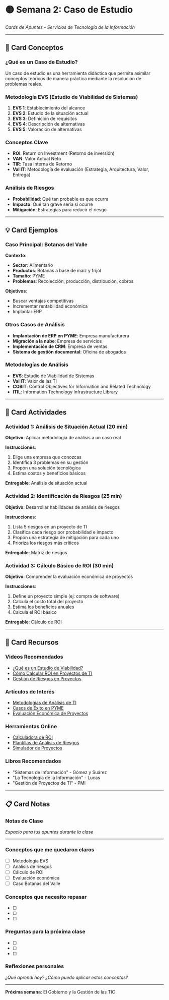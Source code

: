 # 🟡 Semana 2: Caso de Estudio
*Cards de Apuntes - Servicios de Tecnología de la Información*

---

## 📝 Card Conceptos

### ¿Qué es un Caso de Estudio?
Un caso de estudio es una herramienta didáctica que permite asimilar conceptos teóricos de manera práctica mediante la resolución de problemas reales.

### Metodología EVS (Estudio de Viabilidad de Sistemas)
1. **EVS 1**: Establecimiento del alcance
2. **EVS 2**: Estudio de la situación actual
3. **EVS 3**: Definición de requisitos
4. **EVS 4**: Descripción de alternativas
5. **EVS 5**: Valoración de alternativas

### Conceptos Clave
- **ROI**: Return on Investment (Retorno de inversión)
- **VAN**: Valor Actual Neto
- **TIR**: Tasa Interna de Retorno
- **Val IT**: Metodología de evaluación (Estrategia, Arquitectura, Valor, Entrega)

### Análisis de Riesgos
- **Probabilidad**: Qué tan probable es que ocurra
- **Impacto**: Qué tan grave sería si ocurre
- **Mitigación**: Estrategias para reducir el riesgo

---

## 💡 Card Ejemplos

### Caso Principal: Botanas del Valle
**Contexto**:
- **Sector**: Alimentario
- **Productos**: Botanas a base de maíz y frijol
- **Tamaño**: PYME
- **Problemas**: Recolección, producción, distribución, cobros

**Objetivos**:
- Buscar ventajas competitivas
- Incrementar rentabilidad económica
- Implantar ERP

### Otros Casos de Análisis
- **Implantación de ERP en PYME**: Empresa manufacturera
- **Migración a la nube**: Empresa de servicios
- **Implementación de CRM**: Empresa de ventas
- **Sistema de gestión documental**: Oficina de abogados

### Metodologías de Análisis
- **EVS**: Estudio de Viabilidad de Sistemas
- **Val IT**: Valor de las TI
- **COBIT**: Control Objectives for Information and Related Technology
- **ITIL**: Information Technology Infrastructure Library

---

## 🎯 Card Actividades

### Actividad 1: Análisis de Situación Actual (20 min)
**Objetivo**: Aplicar metodología de análisis a un caso real

**Instrucciones**:
1. Elige una empresa que conozcas
2. Identifica 3 problemas en su gestión
3. Propón una solución tecnológica
4. Estima costos y beneficios básicos

**Entregable**: Análisis de situación actual

### Actividad 2: Identificación de Riesgos (25 min)
**Objetivo**: Desarrollar habilidades de análisis de riesgos

**Instrucciones**:
1. Lista 5 riesgos en un proyecto de TI
2. Clasifica cada riesgo por probabilidad e impacto
3. Propón una estrategia de mitigación para cada uno
4. Prioriza los riesgos más críticos

**Entregable**: Matriz de riesgos

### Actividad 3: Cálculo Básico de ROI (30 min)
**Objetivo**: Comprender la evaluación económica de proyectos

**Instrucciones**:
1. Define un proyecto simple (ej: compra de software)
2. Calcula el costo total del proyecto
3. Estima los beneficios anuales
4. Calcula el ROI básico

**Entregable**: Cálculo de ROI

---

## 🔗 Card Recursos

### Videos Recomendados
- [¿Qué es un Estudio de Viabilidad?](https://youtube.com/watch?v=ejhqQqQqQqQ)
- [Cómo Calcular ROI en Proyectos de TI](https://youtube.com/watch?v=ejhqQqQqQqQ)
- [Gestión de Riesgos en Proyectos](https://youtube.com/watch?v=ejhqQqQqQqQ)

### Artículos de Interés
- [Metodologías de Análisis de TI](https://ejemplo.com)
- [Casos de Éxito en PYME](https://ejemplo.com)
- [Evaluación Económica de Proyectos](https://ejemplo.com)

### Herramientas Online
- [Calculadora de ROI](https://ejemplo.com)
- [Plantillas de Análisis de Riesgos](https://ejemplo.com)
- [Simulador de Proyectos](https://ejemplo.com)

### Libros Recomendados
- "Sistemas de Información" - Gómez y Suárez
- "La Tecnología de la Información" - Lucas
- "Gestión de Proyectos de TI" - PMI

---

## 📋 Card Notas

### Notas de Clase
*Espacio para tus apuntes durante la clase*

---

### Conceptos que me quedaron claros
- [ ] Metodología EVS
- [ ] Análisis de riesgos
- [ ] Cálculo de ROI
- [ ] Evaluación económica
- [ ] Caso Botanas del Valle

### Conceptos que necesito repasar
- [ ] 
- [ ] 
- [ ] 

### Preguntas para la próxima clase
- [ ] 
- [ ] 
- [ ] 

### Reflexiones personales
*¿Qué aprendí hoy? ¿Cómo puedo aplicar estos conceptos?*

---

**Próxima semana**: El Gobierno y la Gestión de las TIC
